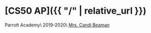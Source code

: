# [CS50 AP]({{ "/" | relative_url }})

Parrott Academy\\
2019-2020\\
[Mrs. Candi Beaman](mailto:cbeaman@parrottacademy.org)

